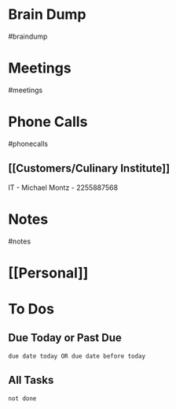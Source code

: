 # Brain Dump
#braindump 

# Meetings
#meetings 
# Phone Calls
#phonecalls 
## [[Customers/Culinary Institute]]
IT - Michael Montz - 2255887568
# Notes
#notes

# [[Personal]]

# To Dos
## Due Today or Past Due
```tasks
due date today OR due date before today
```

## All Tasks
```tasks
not done
```